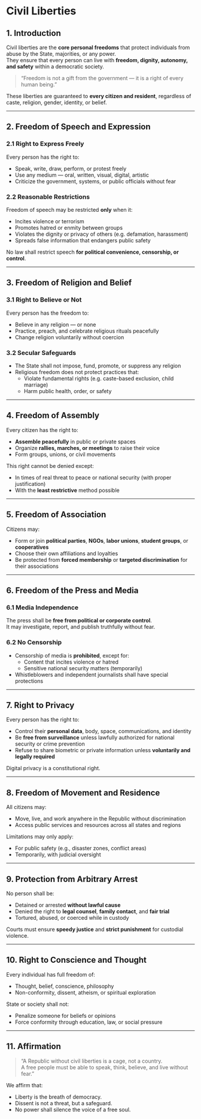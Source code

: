 # Civil Liberties

## 1. Introduction

Civil liberties are the **core personal freedoms** that protect individuals from abuse by the State, majorities, or any power.  
They ensure that every person can live with **freedom, dignity, autonomy, and safety** within a democratic society.

> “Freedom is not a gift from the government — it is a right of every human being.”

These liberties are guaranteed to **every citizen and resident**, regardless of caste, religion, gender, identity, or belief.

---

## 2. Freedom of Speech and Expression

### 2.1 Right to Express Freely

Every person has the right to:

- Speak, write, draw, perform, or protest freely
- Use any medium — oral, written, visual, digital, artistic
- Criticize the government, systems, or public officials without fear

### 2.2 Reasonable Restrictions

Freedom of speech may be restricted **only** when it:

- Incites violence or terrorism
- Promotes hatred or enmity between groups
- Violates the dignity or privacy of others (e.g. defamation, harassment)
- Spreads false information that endangers public safety

No law shall restrict speech **for political convenience, censorship, or control**.

---

## 3. Freedom of Religion and Belief

### 3.1 Right to Believe or Not

Every person has the freedom to:

- Believe in any religion — or none
- Practice, preach, and celebrate religious rituals peacefully
- Change religion voluntarily without coercion

### 3.2 Secular Safeguards

- The State shall not impose, fund, promote, or suppress any religion
- Religious freedom does not protect practices that:
  - Violate fundamental rights (e.g. caste-based exclusion, child marriage)
  - Harm public health, order, or safety

---

## 4. Freedom of Assembly

Every citizen has the right to:

- **Assemble peacefully** in public or private spaces
- Organize **rallies, marches, or meetings** to raise their voice
- Form groups, unions, or civil movements

This right cannot be denied except:
- In times of real threat to peace or national security (with proper justification)
- With the **least restrictive** method possible

---

## 5. Freedom of Association

Citizens may:

- Form or join **political parties**, **NGOs**, **labor unions**, **student groups**, or **cooperatives**
- Choose their own affiliations and loyalties
- Be protected from **forced membership** or **targeted discrimination** for their associations

---

## 6. Freedom of the Press and Media

### 6.1 Media Independence

The press shall be **free from political or corporate control**.  
It may investigate, report, and publish truthfully without fear.

### 6.2 No Censorship

- Censorship of media is **prohibited**, except for:
  - Content that incites violence or hatred
  - Sensitive national security matters (temporarily)
- Whistleblowers and independent journalists shall have special protections

---

## 7. Right to Privacy

Every person has the right to:

- Control their **personal data**, body, space, communications, and identity
- Be **free from surveillance** unless lawfully authorized for national security or crime prevention
- Refuse to share biometric or private information unless **voluntarily and legally required**

Digital privacy is a constitutional right.

---

## 8. Freedom of Movement and Residence

All citizens may:

- Move, live, and work anywhere in the Republic without discrimination
- Access public services and resources across all states and regions

Limitations may only apply:
- For public safety (e.g., disaster zones, conflict areas)
- Temporarily, with judicial oversight

---

## 9. Protection from Arbitrary Arrest

No person shall be:

- Detained or arrested **without lawful cause**
- Denied the right to **legal counsel**, **family contact**, and **fair trial**
- Tortured, abused, or coerced while in custody

Courts must ensure **speedy justice** and **strict punishment** for custodial violence.

---

## 10. Right to Conscience and Thought

Every individual has full freedom of:

- Thought, belief, conscience, philosophy
- Non-conformity, dissent, atheism, or spiritual exploration

State or society shall not:

- Penalize someone for beliefs or opinions
- Force conformity through education, law, or social pressure

---

## 11. Affirmation

> “A Republic without civil liberties is a cage, not a country.  
> A free people must be able to speak, think, believe, and live without fear.”

We affirm that:

- Liberty is the breath of democracy.
- Dissent is not a threat, but a safeguard.
- No power shall silence the voice of a free soul.